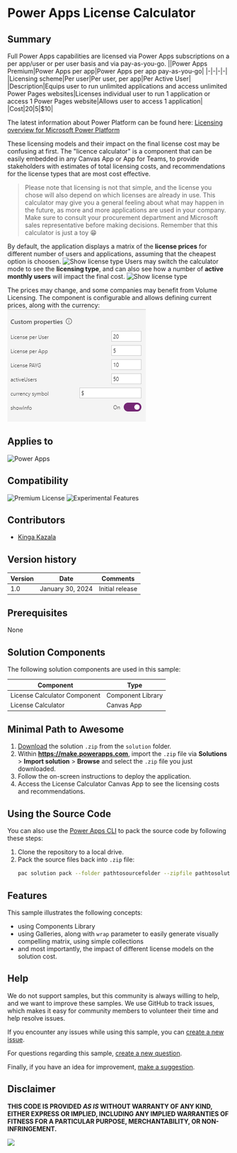 # Power Apps License Calculator

## Summary

Full Power Apps capabilities are licensed via Power Apps subscriptions on a per app/user or per user basis and via pay-as-you-go.
||Power Apps Premium|Power Apps per app|Power Apps per app pay-as-you-go|
|-|-|-|-|
|Licensing scheme|Per user|Per user, per app|Per Active User|
|Description|Equips user to run unlimited applications and access unlimited Power Pages websites|Licenses individual user to run 1 application or access 1 Power Pages website|Allows user to access 1 application|
|Cost|$20|$5|$10|

The latest information about Power Platform can be found here: [Licensing overview for Microsoft Power Platform](https://learn.microsoft.com/en-us/power-platform/admin/pricing-billing-skus#:~:text=More%20details%20around%20capabilities%20and%20pricing%20of%20the%20Power%20Platform)

These licensing models and their impact on the final license cost may be confusing at first. The "licence calculator" is a component that can be easily embedded in any Canvas App or App for Teams, to provide stakeholders with estimates of total licensing costs, and recommendations for the license types that are most cost effective.

> Please note that licensing is not that simple, and the license you chose will also depend on which licenses are already in use. This calculator may give you a general feeling about what may happen in the future, as more and more applications are used in your company. Make sure to consult your procurement department and Microsoft sales representative before making decisions. Remember that this calculator is just a toy 😁

By default, the application displays a matrix of the **license prices** for different number of users and applications, assuming that the cheapest option is choosen.
![Show license type](./assets/licensePrice.gif)
Users may switch the calculator mode to see the **licensing type**, and can also see how a number of **active monthly users** will impact the final cost.
![Show license type](./assets/licenseType.gif)

The prices may change, and some companies may benefit from Volume Licensing. The component is configurable and allows defining current prices, along with the currency:
![properties](./assets/props.png)


## Applies to

![Power Apps](https://img.shields.io/badge/Power%20Apps-Yes-green "Yes")

## Compatibility
![Premium License](https://img.shields.io/badge/Premium%20License-Not%20Required-red.svg "Premium license not required")
![Experimental Features](https://img.shields.io/badge/Experimental%20Features-No-red.svg "Does not rely on experimental features")

## Contributors

* [Kinga Kazala](https://github.com/kkazala)

## Version history

|Version|Date|Comments|
|-|-|-|
|1.0|January 30, 2024|Initial release|

## Prerequisites

None

## Solution Components

The following solution components are used in this sample:

|Component|Type|
|-|-|
|License Calculator Component | Component Library|
|License Calculator | Canvas App|

## Minimal Path to Awesome

1. [Download](./solution/license-calculator.zip) the solution `.zip` from the `solution` folder.
2. Within **https://make.powerapps.com**, import the `.zip` file via **Solutions** > **Import solution** > **Browse** and select the `.zip` file you just downloaded.
3. Follow the on-screen instructions to deploy the application.
4. Access the License Calculator Canvas App to see the licensing costs and recommendations.

## Using the Source Code

You can also use the [Power Apps CLI](https://aka.ms/pac/docs) to pack the source code by following these steps:

1. Clone the repository to a local drive.
2. Pack the source files back into `.zip` file:
   ```bash
   pac solution pack --folder pathtosourcefolder --zipfile pathtosolution  --processCanvasApps
   ```

## Features

This sample illustrates the following concepts:

* using Components Library
* using Galleries, along with `wrap` parameter to easily generate visually compelling matrix, using simple collections
* and most importantly, the impact of different license models on the solution cost.

## Help

We do not support samples, but this community is always willing to help, and we want to improve these samples. We use GitHub to track issues, which makes it easy for  community members to volunteer their time and help resolve issues.

If you encounter any issues while using this sample, you can [create a new issue](https://github.com/pnp/powerapps-samples/issues/new?assignees=&labels=Needs%3A+Triage+%3Amag%3A%2Ctype%3Abug-suspected&template=bug-report.yml&sample=license-calculator&authors=@kkazala&title=license-calculator%20-%20).

For questions regarding this sample, [create a new question](https://github.com/pnp/powerapps-samples/issues/new?assignees=&labels=Needs%3A+Triage+%3Amag%3A%2Ctype%3Abug-suspected&template=question.yml&sample=license-calculator&authors=@kkazala&title=license-calculator%20-%20).

Finally, if you have an idea for improvement, [make a suggestion](https://github.com/pnp/powerapps-samples/issues/new?assignees=&labels=Needs%3A+Triage+%3Amag%3A%2Ctype%3Abug-suspected&template=suggestion.yml&sample=license-calculator&authors=@kkazala&title=license-calculator%20-%20).

## Disclaimer

**THIS CODE IS PROVIDED *AS IS* WITHOUT WARRANTY OF ANY KIND, EITHER EXPRESS OR IMPLIED, INCLUDING ANY IMPLIED WARRANTIES OF FITNESS FOR A PARTICULAR PURPOSE, MERCHANTABILITY, OR NON-INFRINGEMENT.**

<img src="https://m365-visitor-stats.azurewebsites.net/powerplatform-samples/samples/license-calculator" />
